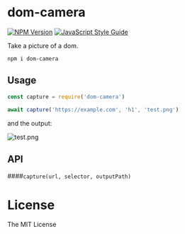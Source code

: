 # dom-camera

[![NPM Version](https://img.shields.io/npm/v/dom-camera.svg)](https://www.npmjs.com/package/dom-camera) [![JavaScript Style Guide](https://img.shields.io/badge/code%20style-standard-brightgreen.svg)](http://standardjs.com/)

Take a picture of a dom.

`npm i dom-camera`

## Usage

```js
const capture = require('dom-camera')

await capture('https://example.com', 'h1', 'test.png')
```

and the output:

![test.png]()

## API

####`capture(url, selector, outputPath)`

# License

The MIT License
